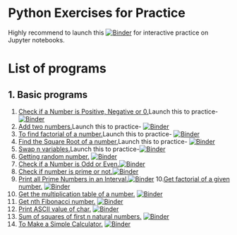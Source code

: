 # Python Exercises for Practice
 


Highly recommend to launch this [![Binder](https://mybinder.org/badge_logo.svg)](https://mybinder.org/v2/gh/codinglake/Python-Exercises/master) for interactive practice on Jupyter notebooks. 

# List of programs
 ## 1. Basic programs
1. [Check if a Number is Positive, Negative or 0.](https://mybinder.org/v2/gh/codinglake/Python-Exercises/master)Launch this to practice-[![Binder](https://mybinder.org/badge_logo.svg)](https://mybinder.org/v2/gh/codinglake/Python-Exercises/master)
2. [Add two numbers.](https://mybinder.org/v2/gh/codinglake/Python-Exercises/master)Launch this to practice- [![Binder](https://mybinder.org/badge_logo.svg)](https://mybinder.org/v2/gh/codinglake/Python-Exercises/master)
3. [To find factorial of a number.](https://mybinder.org/v2/gh/codinglake/Python-Exercises/master)Launch this to practice- [![Binder](https://mybinder.org/badge_logo.svg)](https://mybinder.org/v2/gh/codinglake/Python-Exercises/master)
4. [Find the Square Root of a number.](https://mybinder.org/v2/gh/codinglake/Python-Exercises/master)Launch this to practice- [![Binder](https://mybinder.org/badge_logo.svg)](https://mybinder.org/v2/gh/codinglake/Python-Exercises/master)
5. [Swap n variables.](https://mybinder.org/v2/gh/codinglake/Python-Exercises/master)Launch this to practice-[![Binder](https://mybinder.org/badge_logo.svg)](https://mybinder.org/v2/gh/codinglake/Python-Exercises/master)
6. [Getting random number.](https://mybinder.org/v2/gh/codinglake/Python-Exercises/master) [![Binder](https://mybinder.org/badge_logo.svg)](https://mybinder.org/v2/gh/codinglake/Python-Exercises/master)
7. [Check if a Number is Odd or Even.](https://mybinder.org/v2/gh/codinglake/Python-Exercises/master)[![Binder](https://mybinder.org/badge_logo.svg)](https://mybinder.org/v2/gh/codinglake/Python-Exercises/master)
8. [Check if number is prime or not.](https://mybinder.org/v2/gh/codinglake/Python-Exercises/master)[![Binder](https://mybinder.org/badge_logo.svg)](https://mybinder.org/v2/gh/codinglake/Python-Exercises/master)
9. [Print all Prime Numbers in an Interval.](https://mybinder.org/v2/gh/codinglake/Python-Exercises/master)[![Binder](https://mybinder.org/badge_logo.svg)](https://mybinder.org/v2/gh/codinglake/Python-Exercises/master)
10.[Get factorial of a given number.](https://mybinder.org/v2/gh/codinglake/Python-Exercises/master) [![Binder](https://mybinder.org/badge_logo.svg)](https://mybinder.org/v2/gh/codinglake/Python-Exercises/master)
11. [Get the multiplication table of a number.](https://mybinder.org/v2/gh/codinglake/Python-Exercises/master) [![Binder](https://mybinder.org/badge_logo.svg)](https://mybinder.org/v2/gh/codinglake/Python-Exercises/master)
12. [Get nth Fibonacci number.](https://mybinder.org/v2/gh/codinglake/Python-Exercises/master) [![Binder](https://mybinder.org/badge_logo.svg)](https://mybinder.org/v2/gh/codinglake/Python-Exercises/master)
13. [Print ASCII value of char.](https://mybinder.org/v2/gh/codinglake/Python-Exercises/master) [![Binder](https://mybinder.org/badge_logo.svg)](https://mybinder.org/v2/gh/codinglake/Python-Exercises/master)
14. [Sum of squares of first n natural numbers.](https://mybinder.org/v2/gh/codinglake/Python-Exercises/master) [![Binder](https://mybinder.org/badge_logo.svg)](https://mybinder.org/v2/gh/codinglake/Python-Exercises/master)
15. [To Make a Simple Calculator.](https://mybinder.org/v2/gh/codinglake/Python-Exercises/master) [![Binder](https://mybinder.org/badge_logo.svg)](https://mybinder.org/v2/gh/codinglake/Python-Exercises/master)
